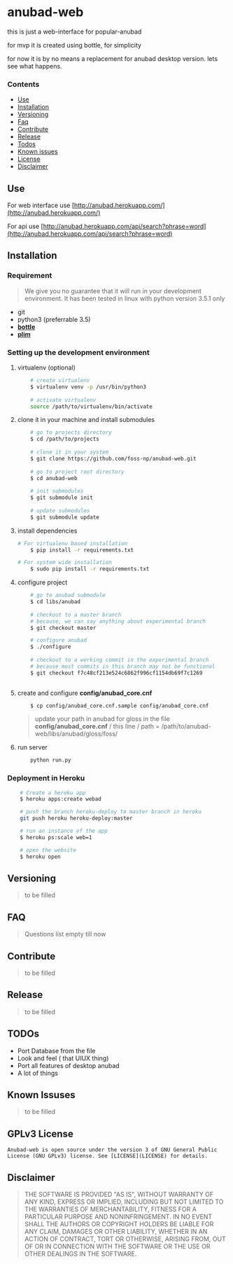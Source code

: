 # anubad-web
this is just a web-interface for popular-anubad

for mvp it is created using bottle, for simplicity

for now it is by no means a replacement for anubad desktop version.
lets see what happens.

### Contents
- [Use](#use)
- [Installation](#installation)
- [Versioning](#versioning)
- [Faq](#faq)
- [Contribute](#contribute)
- [Release](#release)
- [Todos](#todos)
- [Known issues](#known-issues)
- [License](#gplv3-license)
- [Disclaimer](#disclaimer)

## Use

For web interface use [http://anubad.herokuapp.com/](http://anubad.herokuapp.com/)

For api use [http://anubad.herokuapp.com/api/search?phrase=word](http://anubad.herokuapp.com/api/search?phrase=word)

## Installation

### Requirement
    
> We give you no guarantee that it will run in your development environment. It has been tested in linux with python version 3.5.1 only
    
* git
* python3 (preferrable 3.5)
* [**bottle**](http://bottlepy.org)
* [**plim**](http://plim.readthedocs.io/en/latest/)
    
### Setting up the development environment

1. virtualenv (optional)

    ```bash
        # create virtualenv
        $ virtualenv venv -p /usr/bin/python3 
        
        # activate virtualenv
        source /path/to/virtualenv/bin/activate
    ```
    
2. clone it in your machine and install submodules

    ```bash
        # go to projects directory
        $ cd /path/to/projects
        
        # clone it in your system
        $ git clone https://github.com/foss-np/anubad-web.git
        
        # go to project root directory
        $ cd anubad-web
        
        # init submodules
        $ git submodule init
        
        # update submodules
        $ git submodule update
    ```
    
3. install dependencies

    ```bash
	# For virtualenv based installation
        $ pip install -r requirements.txt
    ```
    ```bash
	# For system wide installation 
        $ sudo pip install -r requirements.txt
    ```
4. configure project 

    ```bash
        # go to anubad submodule
        $ cd libs/anubad
        
        # checkout to a master branch
        # because, we can say anything about experimental branch
        $ git checkout master

        # configure anubad
        $ ./configure
        
        # checkout to a working commit in the experimental branch
        # because most commits in this branch may not be functional
        $ git checkout f7c48cf213e524c6862f996cf1154db69f7c1269
        
    ```
    
5. create and configure **config/anubad_core.cnf**
    
    ```bash
        $ cp config/anubad_core.cnf.sample config/anubad_core.cnf
    ```

    > update your path in anubad for gloss in the file **config/anubad_core.cnf**
      / this line /
      > path = /path/to/anubad-web/libs/anubad/gloss/foss/
   
6. run server

    ```bash
        python run.py
    ```

### Deployment in Heroku

```bash
    # Create a heroku app
    $ heroku apps:create webad

    # push the branch heroku-deploy to master branch in heroku
    git push heroku heroku-deploy:master

    # run an instance of the app
    $ heroku ps:scale web=1

    # open the website
    $ heroku open
```

## Versioning

> to be filled

## FAQ

> Questions list empty till now

## Contribute

> to be filled

## Release

> to be filled

## TODOs

* Port Database from the file
* Look and feel ( that UIUX thing)
* Port all features of desktop anubad
* A lot of things

## Known Issuses

> to be filled

## GPLv3 License
    
    Anubad-web is open source under the version 3 of GNU General Public License (GNU GPLv3) license. See [LICENSE](LICENSE) for details.

## Disclaimer

> THE SOFTWARE IS PROVIDED "AS IS", WITHOUT WARRANTY OF ANY KIND, EXPRESS OR IMPLIED, INCLUDING BUT NOT LIMITED TO THE WARRANTIES OF MERCHANTABILITY, FITNESS FOR A PARTICULAR PURPOSE AND NONINFRINGEMENT. IN NO EVENT SHALL THE AUTHORS OR COPYRIGHT HOLDERS BE LIABLE FOR ANY CLAIM, DAMAGES OR OTHER LIABILITY, WHETHER IN AN ACTION OF CONTRACT, TORT OR OTHERWISE, ARISING FROM, OUT OF OR IN CONNECTION WITH THE SOFTWARE OR THE USE OR OTHER DEALINGS IN THE SOFTWARE.
